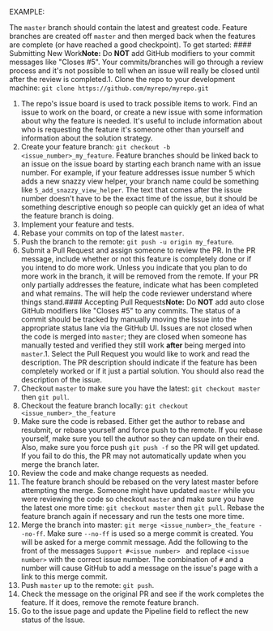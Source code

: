 EXAMPLE:

The `master` branch should contain the latest and greatest code. Feature branches are created off `master` and then merged back when the features are complete (or have reached a good checkpoint). To get started: #### Submitting New Work**Note:** Do **NOT** add GitHub modifiers to your commit messages like "Closes #5".  Your commits/branches will go through a review process and it's not possible to tell when an issue will really be closed until after the review is completed.1. Clone the repo to your development machine: `git clone https://github.com/myrepo/myrepo.git`
1. The repo's issue board is used to track possible items to work.  Find an issue to work on the board, or create a new issue with some information about why the feature is needed.  It's useful to include information about who is requesting the feature it's someone other than yourself and information about the solution strategy.
1. Create your feature branch: `git checkout -b <issue_number>_my_feature`.  Feature branches should be linked back to an issue on the issue board by starting each branch name with an issue number.  For example, if your feature addresses issue number 5 which adds a new snazzy view helper, your branch name could be something like `5_add_snazzy_view_helper`.  The text that comes after the issue number doesn't have to be the exact time of the issue, but it should be something descriptive enough so people can quickly get an idea of what the feature branch is doing.
1. Implement your feature and tests.
1. Rebase your commits on top of the latest `master`.
1. Push the branch to the remote: `git push -u origin my_feature`.
1. Submit a Pull Request and assign someone to review the PR.  In the PR message, include whether or not this feature is completely done or if you intend to do more work.  Unless you indicate that you plan to do more work in the branch, it will be removed from the remote.  If your PR only partially addresses the feature, indicate what has been completed and what remains.  The will help the code reviewer understand where things stand.#### Accepting Pull Requests**Note:** Do **NOT** add auto close GitHub modifiers like "Closes #5" to any commits.  The status of a commit should be tracked by manually moving the Issue into the appropriate status lane via the GitHub UI.  Issues are not closed when the code is merged into `master`; they are closed when someone has manually tested and verified they still work __after__ being merged into `master`.1. Select the Pull Request you would like to work and read the description.  The PR description should indicate if the feature has been completely worked or if it just a partial solution.  You should also read the description of the issue.
1. Checkout `master` to make sure you have the latest: `git checkout master` then `git pull`.
1. Checkout the feature branch locally: `git checkout <issue_number>_the_feature`
1. Make sure the code is rebased.  Either get the author to rebase and resubmit, or rebase yourself and force push to the remote.  If you rebase yourself, make sure you tell the author so they can update on their end.  Also, make sure you force push `git push -f` so the PR will get updated.  If you fail to do this, the PR may not automatically update when you merge the branch later.
1. Review the code and make change requests as needed.
1. The feature branch should be rebased on the very latest master before attempting the merge.  Someone might have updated `master` while you were reviewing the code so checkout `master` and make sure you have the latest one more time: `git checkout master` then `git pull`.  Rebase the feature branch again if necessary and run the tests one more time.
1. Merge the branch into master: `git merge <issue_number>_the_feature --no-ff`.  Make sure `--no-ff` is used so a merge commit is created.   You will be asked for a merge commit message.  Add the following to the front of the messages `Support #<issue number> ` and replace `<issue number>` with the correct issue number.  The combination of `#` and a number will cause GitHub to add a message on the issue's page with a link to this merge commit.
1. Push `master` up to the remote: `git push`.
1. Check the message on the original PR and see if the work completes the feature.  If it does, remove the remote feature branch.
1. Go to the issue page and update the Pipeline field to reflect the new status of the Issue.

 
